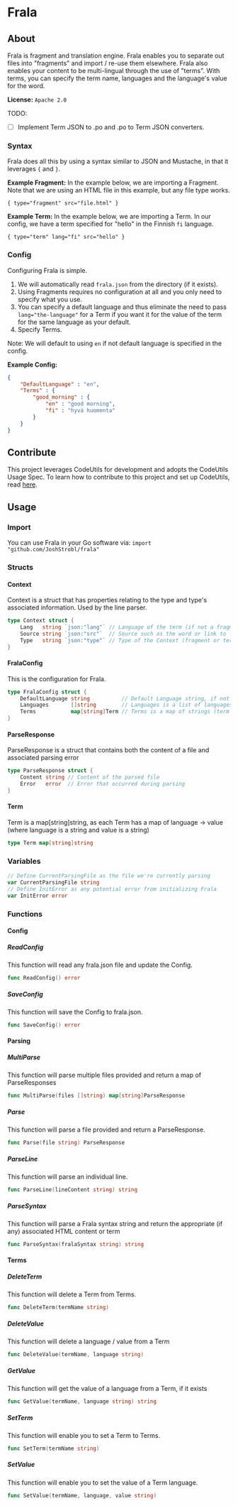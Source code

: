 # Frala

## About

Frala is fragment and translation engine. Frala enables you to separate out files into "fragments" and import / re-use them elsewhere. Frala also enables your content to be multi-lingual through the use of "terms". With terms, you can specify the term name, languages and the language's value for the word.

**License:** `Apache 2.0`

TODO:

- [ ] Implement Term JSON to .po and .po to Term JSON converters.

### Syntax

Frala does all this by using a syntax similar to JSON and Mustache, in that it leverages `{` and `}`.

**Example Fragment:** In the example below, we are importing a Fragment. Note that we are using an HTML file in this example, but any file type works.

`{ type="fragment" src="file.html" }`

**Example Term:** In the example below, we are importing a Term. In our config, we have a term specified for "hello" in the Finnish `fi` language.

`{ type="term" lang="fi" src="hello" }`

### Config

Configuring Frala is simple.

1. We will automatically read `frala.json` from the directory (if it exists).
2. Using Fragments requires no configuration at all and you only need to specify what you use.
3. You can specify a default language and thus eliminate the need to pass `lang="the-language"` for a Term if you want it for the value of the term for the same language as your default.
4. Specify Terms.

Note: We will default to using `en` if not default language is specified in the config.

**Example Config:**

``` json
{
    "DefaultLanguage" : "en",
    "Terms" : {
        "good_morning" : {
            "en" : "good morning",
            "fi" : "hyvä huomenta"
        }
    }
}
```

## Contribute

This project leverages CodeUtils for development and adopts the CodeUtils Usage Spec. To learn how to contribute to this project and set up CodeUtils, read
[here](https://github.com/StroblIndustries/CodeUtils/blob/master/CodeUtils-Usage-Spec.md).

## Usage

### Import

You can use Frala in your Go software via: `import "github.com/JoshStrobl/frala"`

### Structs

#### Context

Context is a struct that has properties relating to the type and type's associated information. Used by the line parser.

``` go
type Context struct {
    Lang   string `json:"lang"` // Language of the term (if not a fragment)
    Source string `json:"src"`  // Source such as the word or link to fragment
    Type   string `json:"type"` // Type of the Context (fragment or term)
}
```

#### FralaConfig

This is the configuration for Frala.

``` go
type FralaConfig struct {
	DefaultLanguage string          // Default Language string, if not declared, default to en
	Languages       []string        // Languages is a list of languages (string)
	Terms           map[string]Term // Terms is a map of strings (term names) to individual Terms
}
```

#### ParseResponse

ParseResponse is a struct that contains both the content of a file and associated parsing error

``` go
type ParseResponse struct {
    Content string // Content of the parsed file
    Error   error  // Error that occurred during parsing
}
```
#### Term

Term is a map[string]string, as each Term has a map of language -> value (where language is a string and value is a string)

``` go
type Term map[string]string
```

### Variables

``` go
// Define CurrentParsingFile as the file we're currently parsing
var CurrentParsingFile string
// Define InitError as any potential error from initializing Frala
var InitError error
```

### Functions

#### Config

##### ReadConfig

This function will read any frala.json file and update the Config.

``` go
func ReadConfig() error
```

##### SaveConfig

This function will save the Config to frala.json.

``` go
func SaveConfig() error
```

#### Parsing

##### MultiParse

This function will parse multiple files provided and return a map of ParseResponses

``` go
func MultiParse(files []string) map[string]ParseResponse
```

##### Parse

This function will parse a file provided and return a ParseResponse.

``` go
func Parse(file string) ParseResponse
```

##### ParseLine

This function will parse an individual line.

``` go
func ParseLine(lineContent string) string
```

##### ParseSyntax

This function will parse a Frala syntax string and return the appropriate (if any) associated HTML content or term

``` go
func ParseSyntax(fralaSyntax string) string
```

#### Terms

##### DeleteTerm

This function will delete a Term from Terms.

``` go
func DeleteTerm(termName string)
```

##### DeleteValue

This function will delete a language / value from a Term

``` go
func DeleteValue(termName, language string)
```

##### GetValue

This function will get the value of a language from a Term, if it exists

``` go
func GetValue(termName, language string) string
```

##### SetTerm

This function will enable you to set a Term to Terms.

``` go
func SetTerm(termName string)
```

##### SetValue

This function will enable you to set the value of a Term language.

``` go
func SetValue(termName, language, value string)
```